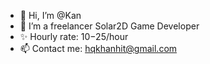 - 👋 Hi, I’m @Kan
- 👀 I’m a freelancer Solar2D Game Developer
- ✨ Hourly rate: 10$-25$/hour
- 📫 Contact me: hqkhanhit@gmail.com

<!---
hqkhanhdev/hqkhanhdev is a ✨ special ✨ repository because its `README.md` (this file) appears on your GitHub profile.
You can click the Preview link to take a look at your changes.
--->
